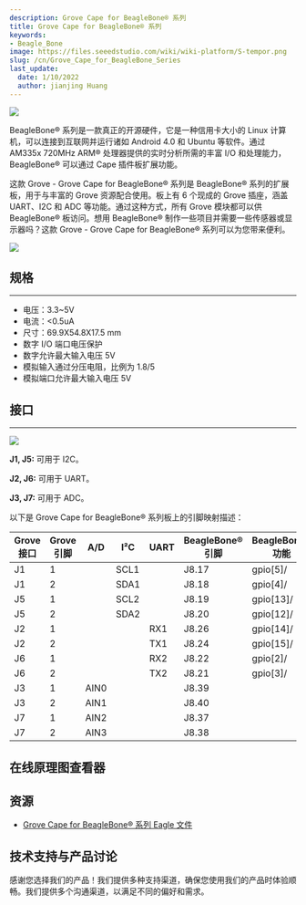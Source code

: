 ```yaml
---
description: Grove Cape for BeagleBone® 系列
title: Grove Cape for BeagleBone® 系列
keywords:
- Beagle_Bone
image: https://files.seeedstudio.com/wiki/wiki-platform/S-tempor.png
slug: /cn/Grove_Cape_for_BeagleBone_Series
last_update:
  date: 1/10/2022
  author: jianjing Huang
---
```


![](https://files.seeedstudio.com/wiki/Grove_Cape_for_BeagleBone_Series/img/Grove%20Cape%20for%20BeagleBone.jpg)

BeagleBone® 系列是一款真正的开源硬件，它是一种信用卡大小的 Linux 计算机，可以连接到互联网并运行诸如 Android 4.0 和 Ubuntu 等软件。通过 AM335x 720MHz ARM® 处理器提供的实时分析所需的丰富 I/O 和处理能力，BeagleBone® 可以通过 Cape 插件板扩展功能。

这款 Grove - Grove Cape for BeagleBone® 系列是 BeagleBone® 系列的扩展板，用于与丰富的 Grove 资源配合使用。板上有 6 个现成的 Grove 插座，涵盖 UART、I2C 和 ADC 等功能。通过这种方式，所有 Grove 模块都可以供 BeagleBone® 板访问。想用 BeagleBone® 制作一些项目并需要一些传感器或显示器吗？这款 Grove - Grove Cape for BeagleBone® 系列可以为您带来便利。

[![](https://files.seeedstudio.com/wiki/Seeed-WiKi/docs/images/300px-Get_One_Now_Banner-ragular.png)](https://www.seeedstudio.com/Grove-Cape-for-BeagleBone-Series-p-1718.html)

## 规格

---

* 电压：3.3~5V
* 电流：&lt;0.5uA
* 尺寸：69.9X54.8X17.5 mm
* 数字 I/O 端口电压保护
* 数字允许最大输入电压 5V
* 模拟输入通过分压电阻，比例为 1.8/5
* 模拟端口允许最大输入电压 5V

## 接口

---

![](https://files.seeedstudio.com/wiki/Grove_Cape_for_BeagleBone_Series/img/Grove_Cape_for_BeagleBone_Series.jpg)

**J1, J5:** 可用于 I2C。

**J2, J6:** 可用于 UART。

**J3, J7:** 可用于 ADC。

以下是 Grove Cape for BeagleBone® 系列板上的引脚映射描述：

| Grove 接口 | Grove 引脚 | A/D | I²C | UART | BeagleBone® 引脚 | BeagleBone® 功能 |
|---|---|---|---|---|---|---|
| J1 | 1 | | SCL1 | | J8.17 | gpio[5]/ |
| J1 | 2 | | SDA1 | | J8.18 | gpio[4]/ |
| J5 | 1 | | SCL2 | | J8.19 | gpio[13]/ |
| J5 | 2 | | SDA2 | | J8.20 | gpio[12]/ |
| J2 | 1 | | | RX1 | J8.26 | gpio[14]/ |
| J2 | 2 | | | TX1 | J8.24 | gpio[15]/ |
| J6 | 1 | | | RX2 | J8.22 | gpio[2]/ |
| J6 | 2 | | | TX2 | J8.21 | gpio[3]/ |
| J3 | 1 | AIN0 | | | J8.39 | |
| J3 | 2 | AIN1 | | | J8.40 | |
| J7 | 1 | AIN2 | | | J8.37 | |
| J7 | 2 | AIN3 | | | J8.38 | |

## 在线原理图查看器

<div className="altium-ecad-viewer" data-project-src="https://files.seeedstudio.com/wiki/Grove_Cape_for_BeagleBone_Series/res/Grove_Cape_for_BeagleBone_Series_V1.0.zip" style={{borderRadius: '0px 0px 4px 4px', height: 500, borderStyle: 'solid', borderWidth: 1, borderColor: 'rgb(241, 241, 241)', overflow: 'hidden', maxWidth: 1280, maxHeight: 700, boxSizing: 'border-box'}}>
</div>

## 资源

* [Grove Cape for BeagleBone® 系列 Eagle 文件](https://files.seeedstudio.com/wiki/Grove_Cape_for_BeagleBone_Series/res/Grove_Cape_for_BeagleBone_Series_V1.0.zip)

## 技术支持与产品讨论

感谢您选择我们的产品！我们提供多种支持渠道，确保您使用我们的产品时体验顺畅。我们提供多个沟通渠道，以满足不同的偏好和需求。

<div class="button_tech_support_container">
<a href="https://forum.seeedstudio.com/" class="button_forum"></a> 
<a href="https://www.seeedstudio.com/contacts" class="button_email"></a>
</div>

<div class="button_tech_support_container">
<a href="https://discord.gg/eWkprNDMU7" class="button_discord"></a> 
<a href="https://github.com/Seeed-Studio/wiki-documents/discussions/69" class="button_discussion"></a>
</div>